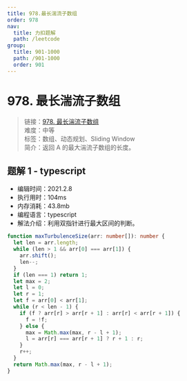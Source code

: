 ```yaml
---
title: 978.最长湍流子数组
order: 978
nav:
  title: 力扣题解
  path: /leetcode
group:
  title: 901-1000
  path: /901-1000
  order: 901
---
```


# 978. 最长湍流子数组

> 链接：[978. 最长湍流子数组](https://leetcode-cn.com/problems/longest-turbulent-subarray/)  
> 难度：中等  
> 标签：数组、动态规划、Sliding Window  
> 简介：返回 A 的最大湍流子数组的长度。

## 题解 1 - typescript

- 编辑时间：2021.2.8
- 执行用时：104ms
- 内存消耗：43.8mb
- 编程语言：typescript
- 解法介绍：利用双指针进行最大区间的判断。

```typescript
function maxTurbulenceSize(arr: number[]): number {
  let len = arr.length;
  while (len > 1 && arr[0] === arr[1]) {
    arr.shift();
    len--;
  }
  if (len === 1) return 1;
  let max = 2;
  let l = 0;
  let r = 1;
  let f = arr[0] < arr[1];
  while (r < len - 1) {
    if (f ? arr[r] > arr[r + 1] : arr[r] < arr[r + 1]) {
      f = !f;
    } else {
      max = Math.max(max, r - l + 1);
      l = arr[r] === arr[r + 1] ? r + 1 : r;
    }
    r++;
  }
  return Math.max(max, r - l + 1);
}
```
